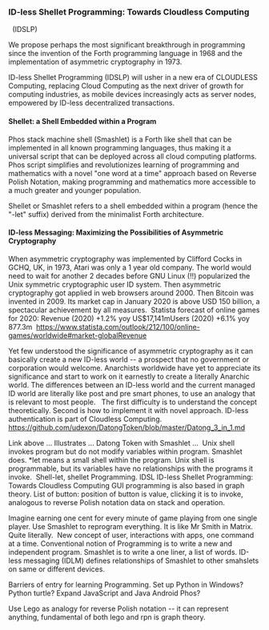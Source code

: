 ### ID-less Shellet Programming: Towards Cloudless Computing
 
 (IDSLP)

We propose perhaps the most significant breakthrough in programming since the invention of the Forth programming language in 1968 and the implementation of asymmetric cryptography in 1973.  

ID-less Shellet Programming (IDSLP) will usher in a new era of CLOUDLESS Computing, replacing Cloud Computing as the next driver of growth for computing industries, as mobile devices increasingly acts as server nodes, empowered by ID-less decentralized transactions.

#### Shellet: a Shell Embedded within a Program

Phos stack machine shell (Smashlet) is a Forth like shell that can be implemented in all known programming languages, thus making it a universal script that can be deployed across all cloud computing platforms. Phos script simplifies and revolutionizes learning of programming and mathematics with a novel "one word at a time" approach based on Reverse Polish Notation, making programming and mathematics more accessible to a much greater and younger population.

Shellet or Smashlet refers to a shell embedded within a program (hence the "-let" suffix) derived from the minimalist Forth architecture.


#### ID-less Messaging: Maximizing the Possibilities of Asymmetric Cryptography

When asymmetric cryptography was implemented by Clifford Cocks in GCHQ, UK, in 1973, Atari was only a 1 year old company.
The world would need to wait for another 2 decades before GNU Linux (!!) popularized the Unix symmetric cryptographic user ID system.
Then asymmetric cryptography got applied in web browsers around 2000.
Then Bitcoin was invented in 2009. Its market cap in January 2020 is above USD 150 billion, a spectacular achievement by all measures. 
Statista forecast of online games for 2020:
Revenue (2020) +1.2% yoy US$17,141mUsers (2020) +6.1% yoy 877.3m 
https://www.statista.com/outlook/212/100/online-games/worldwide#market-globalRevenue

Yet few understood the significance of asymmetric cryptography as it can basically create a new ID-less world -- a prospect that no government or corporation would welcome. Anarchists worldwide have yet to appreciate its significance and start to work on it earnestly to create a literally Anarchic world.
The differences between an ID-less world and the current managed ID world are literally like post and pre smart phones, to use an analogy that is relevant to most people.  
The first difficulty is to understand the concept theoretically.
Second is how to implement it with novel approach. ID-less authentication is part of Cloudless Computing. 
https://github.com/udexon/DatongToken/blob/master/Datong_3_in_1.md

Link above ... Illustrates ... Datong Token with Smashlet ... 
Unix shell invokes program but do not modify variables within program. Smashlet does. *let means a small shell within the program. Unix shell is programmable, but its variables have no relationships with the programs it invoke. 
Shell-let, shellet Programming.
IDSL ID-less Shellet Programming: Towards Cloudless Computing
GUI programming is also based in graph theory. List of button: position of button is value, clicking it is to invoke, analogous to reverse Polish notation data on stack and operation. 



Imagine earning one cent for every minute of game playing from one single player. Use Smashlet to reprogram everything. It is like Mr Smith in Matrix. Quite literally. 
New concept of user, interactions with apps, one command at a time.
Conventional notion of Programming is to write a new and independent program. Smashlet is to write a one liner, a list of words. ID-less messaging (IDLM) defines relationships of Smashlet to other smahslets on same or different devices.





Barriers of entry for learning Programming. Set up Python in Windows?
Python turtle?
Expand JavaScript and Java Android Phos? 


Use Lego as analogy for reverse Polish notation -- it can represent anything, fundamental of both lego and rpn is graph theory. 


  
